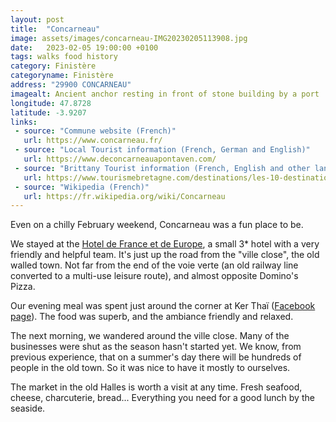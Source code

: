 ```yaml
---
layout: post
title:  "Concarneau"
image: assets/images/concarneau-IMG20230205113908.jpg
date:   2023-02-05 19:00:00 +0100
tags: walks food history
category: Finistère
categoryname: Finistère
address: "29900 CONCARNEAU"
imagealt: Ancient anchor resting in front of stone building by a port
longitude: 47.8728
latitude: -3.9207
links:
 - source: "Commune website (French)"
   url: https://www.concarneau.fr/
 - source: "Local Tourist information (French, German and English)"
   url: https://www.deconcarneauapontaven.com/
 - source: "Brittany Tourist information (French, English and other languages)"
   url: https://www.tourismebretagne.com/destinations/les-10-destinations/quimper-cornouaille/concarneau/
 - source: "Wikipedia (French)"
   url: https://fr.wikipedia.org/wiki/Concarneau
---
```

Even on a chilly February weekend, Concarneau was a fun place to be.

We stayed at the [Hotel de France et de Europe](https://www.hotel-france-europe.com/), a small 3* hotel with a very friendly and helpful team. It's just up the road from the "ville close", the old walled town. Not far from the end of the voie verte (an old railway line converted to a multi-use leisure route), and almost opposite Domino's Pizza.

Our evening meal was spent just around the corner at Ker Thaï ([Facebook page](https://www.facebook.com/yoting78/?locale=th_TH)). The food was superb, and the ambiance friendly and relaxed.

The next morning, we wandered around the ville close. Many of the businesses were shut as the season hasn't started yet. We know, from previous experience, that on a summer's day there will be hundreds of people in the old town. So it was nice to have it mostly to ourselves.

The market in the old Halles is worth a visit at any time. Fresh seafood, cheese, charcuterie, bread... Everything you need for a good lunch by the seaside.
